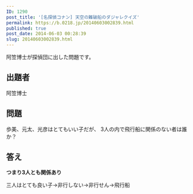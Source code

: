 ```yaml
---
ID: 1290
post_title: '[名探偵コナン] 天空の難破船のダジャレクイズ'
permalink: https://b.0218.jp/20140603002839.html
published: true
post_date: 2014-06-03 00:28:39
slug: 20140603002839.html
---
```

阿笠博士が探偵団に出した問題です。
<!--more-->
<h2>出題者</h2>
阿笠博士

<h2>問題</h2>
歩美、元太、光彦はとてもいい子だが、
3人の内で飛行船に関係のない者は誰か？

<h2>答え</h2>
<strong>つまり3人とも関係あり</strong>

三人はとても良い子→非行しない→非行せん→飛行船